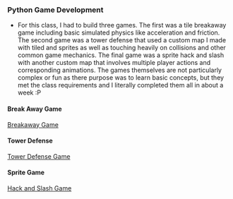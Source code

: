 ### Python Game Development
- For this class, I had to build three games. The first was a tile breakaway game including basic simulated physics like acceleration and friction. The second game was a tower defense that used a custom map I made with tiled and sprites as well as touching heavily on collisions and other common game mechanics. The final game was a sprite hack and slash with another custom map that involves multiple player actions and corresponding animations. The games themselves are not particularly complex or fun as there purpose was to learn basic concepts, but they met the class requirements and I literally completed them all in about a week  :P 

#### Break Away Game
[Breakaway Game](Demonstrations/BreakawayGame.mp4)
#### Tower Defense
[Tower Defense Game](Demonstrations/TowerDefense.mp4)
#### Sprite Game
[Hack and Slash Game](Demonstrations/HackAndSlash.mp4)